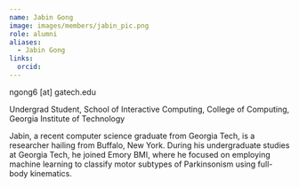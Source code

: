 ```yaml
---
name: Jabin Gong
image: images/members/jabin_pic.png
role: alumni
aliases:
  - Jabin Gong
links:
  orcid: 
---
```


ngong6 [at] gatech.edu

Undergrad Student, School of Interactive Computing, College of Computing, Georgia Institute of Technology

Jabin, a recent computer science graduate from Georgia Tech, is a researcher hailing from Buffalo, New York. During his undergraduate studies at Georgia Tech, he joined Emory BMI, where he focused on employing machine learning to classify motor subtypes of Parkinsonism using full-body kinematics.
